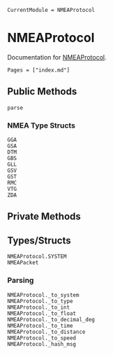 ```@meta
CurrentModule = NMEAProtocol
```

# NMEAProtocol

Documentation for [NMEAProtocol](https://github.com/NickMcSweeney/NMEAProtocol.jl).

```@contents
Pages = ["index.md"]
```

## Public Methods

```@docs
parse
```

### NMEA Type Structs

```@docs
GGA
GSA
DTM
GBS
GLL
GSV
GST
RMC
VTG
ZDA
```

## Private Methods

## Types/Structs

```@docs
NMEAProtocol.SYSTEM
NMEAPacket
```

### Parsing

```@docs
NMEAProtocol._to_system
NMEAProtocol._to_type
NMEAProtocol._to_int
NMEAProtocol._to_float
NMEAProtocol._to_decimal_deg
NMEAProtocol._to_time
NMEAProtocol._to_distance
NMEAProtocol._to_speed
NMEAProtocol._hash_msg
```

```@index
```